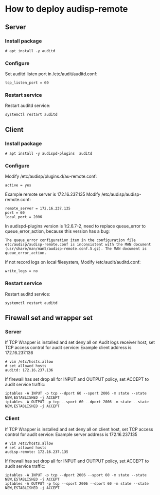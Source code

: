 # How to deploy audisp-remote 

## Server 
### Install package 
```
# apt install -y auditd 
```

### Configure 
Set auditd listen port in /etc/audit/auditd.conf:
```
tcp_listen_port = 60
```

### Restart service
Restart auditd service:
```
systemctl restart auditd 
```

## Client 
### Install package 
```
# apt install -y audispd-plugins  auditd 
```

### Configure 
Modify /etc/audisp/plugins.d/au-remote.conf:
```
active = yes
```

Example remote server is 172.16.237.135
Modify  /etc/audisp/audisp-remote.conf:
```
remote_server = 172.16.237.135
port = 60
local_port = 2006
```
In audispd-plugins version is 1:2.6.7-2, need to replace queue_error to queue_error_action, because this version has a bug:
```
The queue_error configuration item in the configuration file 
etc/audisp/audisp-remote.conf is inconsistent with the MAN document 
(usr/share/man/man5/audisp-remote.conf.5.gz). The MAN document is 
queue_error_action. 
```

If not record logs on local filesystem, Modify /etc/audit/auditd.conf:
```
write_logs = no
```

### Restart service 
Restart auditd service:
```
systemctl restart auditd 
```

## Firewall set and wrapper set 
### Server 
If TCP Wrapper is installed and set deny all on Audit logs receiver host, set TCP access control for audit service:
Example client address is 172.16.237.136
```
# vim /etc/hosts.allow
# set allowed hosts
auditd: 172.16.237.136
```

If firewall has set drop all for INPUT and OUTPUT policy, set ACCEPT to audit service traffic:
```
iptables -A INPUT -p tcp --dport 60 --sport 2006 -m state --state NEW,ESTABLISHED -j ACCEPT
iptables -A OUTPUT -p tcp --sport 60 --dport 2006 -m state --state NEW,ESTABLISHED -j ACCEPT
```

### Client 
If TCP Wrapper is installed and set deny all on client host, set TCP access control for audit service:
Example server address is 172.16.237.135
```
# vim /etc/hosts.allow
# set allowed hosts
audisp-remote: 172.16.237.135
```

If firewall has set drop all for INPUT and OUTPUT policy, set ACCEPT to audit service traffic:
```
iptables -A INPUT -p tcp --dport 2006 --sport 60 -m state --state NEW,ESTABLISHED -j ACCEPT
iptables -A OUTPUT -p tcp --sport 2006 --dport 60 -m state --state NEW,ESTABLISHED -j ACCEPT
```
